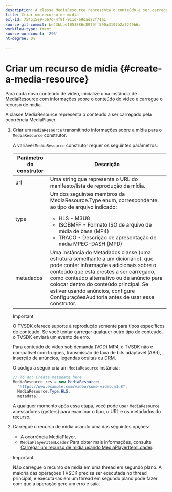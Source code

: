 ```yaml
---
description: A classe MediaResource representa o conteúdo a ser carregado pela ocorrência MediaPlayer.
title: Criar um recurso de mídia
exl-id: 754515e9-567d-4f9f-911d-e9dad22f71a1
source-git-commit: be43bbbd1051886c8979ff590a3197b2a7249b6a
workflow-type: tm+mt
source-wordcount: '296'
ht-degree: 0%

---
```


# Criar um recurso de mídia {#create-a-media-resource}

Para cada novo conteúdo de vídeo, inicialize uma instância de MediaResource com informações sobre o conteúdo do vídeo e carregue o recurso de mídia.

A classe MediaResource representa o conteúdo a ser carregado pela ocorrência MediaPlayer.

1. Criar um `MediaResource` transmitindo informações sobre a mídia para o `MediaResource` construtor.

   A variável `MediaResource` construtor requer os seguintes parâmetros:

   <table id="table_22886D6770FB45E99D35D0B90E6CC302">
      <thead>
      <tr>
      <th colname="col1" class="entry"> Parâmetro do construtor </th>
      <th colname="col2" class="entry"> Descrição </th>
      </tr>
      </thead>
      <tbody>
      <tr>
      <td colname="col1"> <span class="codeph"> url </span> </td>
      <td colname="col2"> Uma string que representa o URL do manifesto/lista de reprodução da mídia. </td>
      </tr>
      <tr>
      <td colname="col1"> <span class="codeph"> type </span> </td>
      <td colname="col2"> Um dos seguintes membros da <span class="codeph"> MediaResource.Type </span> enum, correspondente ao tipo de arquivo indicado:
      <ul id="ul_C286ED3C31364B858A1C9AF3356E9282">
      <li id="li_25B24EF76D8849DE8764539F25E435FA"> <span class="codeph"> HLS </span> - M3U8 </li>
      <li id="li_1344A41B434D49229E392F1AAF9ECA81"> <span class="codeph"> ISOBMFF </span> - Formato ISO de arquivo de mídia de base (MP4) </li>
      <li id="li_92392073B7334916B06B16570C51AC91"> <span class="codeph"> TRAÇO </span> - Descrição de apresentação de mídia MPEG-DASH (MPD) </li>
      </ul> </td>
      </tr>
      <tr>
      <td colname="col1"> <span class="codeph"> metadados </span> </td>
      <td colname="col2"> Uma instância do <span class="codeph"> Metadados </span> classe (uma estrutura semelhante a um dicionário), que pode conter informações adicionais sobre o conteúdo que está prestes a ser carregado, como conteúdo alternativo ou de anúncio para colocar dentro do conteúdo principal. Se estiver usando anúncios, configure <span class="codeph"> ConfiguraçõesAuditoria </span> antes de usar esse construtor. </td>
      </tr>
      </tbody>
   </table>

   >[!IMPORTANT]
   >
   >O TVSDK oferece suporte à reprodução somente para tipos específicos de conteúdo. Se você tentar carregar qualquer outro tipo de conteúdo, o TVSDK enviará um evento de erro.
   >
   >Para conteúdo de vídeo sob demanda (VOD) MP4, o TVSDK não é compatível com truques, transmissão de taxa de bits adaptável (ABR), inserção de anúncios, legendas ocultas ou DRM.

   O código a seguir cria um `MediaResource` instância:

   ```java
   // To do: Create metadata here
   MediaResource res = new MediaResource(
     "https://www.example.com/video/some-video.m3u8",
     MediaResource.Type.HLS,
     metadata);
   ```

   A qualquer momento após essa etapa, você pode usar `MediaResource` acessadores (getters) para examinar o tipo, o URL e os metadados do recurso.

1. Carregue o recurso de mídia usando uma das seguintes opções:

   * A ocorrência MediaPlayer.
   * `MediaPlayerItemLoader` Para obter mais informações, consulte [Carregar um recurso de mídia usando MediaPlayerItemLoader](../../../tvsdk-2.7-for-android/content-playback-options/mediaplayer-initialize-for-video/t-psdk-android-2.7-media-resource-load-using-mediaplayeritemloader.md).

   >[!IMPORTANT]
   >
   >Não carregue o recurso de mídia em uma thread em segundo plano. A maioria das operações TVSDK precisa ser executada no thread principal, e executá-las em um thread em segundo plano pode fazer com que a operação gere um erro e saia.
